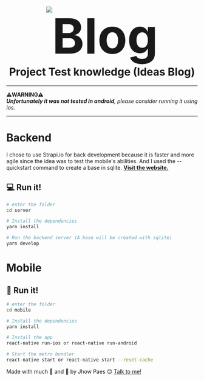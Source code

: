 <h1 align="center">
<img alt="Blog" src="./imgs/logo.svg" style="font-size: 128px;" />
<br>
Project Test knowledge (Ideas Blog)
</h1>

---
**:warning:WARNING:warning:**<br>
***Unfortunately it was not tested in android**, please consider running it using ios.*

---

# Backend

I chose to use Strapi.io for back development because it is faster and more agile since the idea was to test the mobile's abilities. And I used the --quickstart command to create a base in sqlite.
[**Visit the website.**](https://strapi.io/documentation/3.0.0-beta.x/getting-started/quick-start.html#_1-install-strapi-and-create-a-new-project)<br>

## :computer: Run it!

```bash
# enter the folder
cd server

# Install the dependencies
yarn install

# Run the backend server (A base will be created with sqlite)
yarn develop

```

# Mobile

## :iphone: Run it!

```bash
# enter the folder
cd mobile

# Install the dependencies
yarn install

# Install the app
react-native run-ios or react-native run-android

# Start the metro bundler
react-native start or react-native start --reset-cache

```


Made with much :purple_heart: and :muscle: by Jhow Paes :blush: <a href="https://www.linkedin.com/in/jhowpaes/">Talk to me!</a>
